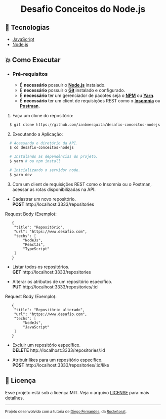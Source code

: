 <h1 align="center">
    Desafio Conceitos do Node.js
</h1>

## :rocket: Tecnologias

-  [JavaScript](https://www.w3schools.com/js/)
-  [Node.js](https://nodejs.org/en/)

## :boom: Como Executar

- ### **Pré-requisitos**

  - É **necessário** possuir o **[Node.js](https://nodejs.org/en/)** instalado.
  - É **necessário** possuir o **[Git](https://git-scm.com/)** instalado e configurado.
  - É **necessário** ter um gerenciador de pacotes seja o **[NPM](https://www.npmjs.com/)** ou **[Yarn](https://yarnpkg.com/)**.
  - É **necessário** ter um client de requisições REST como o **[Insomnia](https://insomnia.rest/)** ou **[Postman](https://www.postman.com/)**.

1. Faça um clone do repositório:

```sh
  $ git clone https://github.com/ianbmesquita/desafio-conceitos-nodejs.git
```

2. Executando a Aplicação:

```sh
  # Acessando o diretório da API.
  $ cd desafio-conceitos-nodejs

  # Instalando as dependências do projeto.
  $ yarn # ou npm install

  # Inicializando o servidor node.
  $ yarn dev	
```

3. Com um client de requisições REST como o Insomnia ou o Postman, acessar as rotas disponibilizadas na API.

 - Cadastrar um novo repositório. <br />
   **POST** http://localhost:3333/repositories

Request Body (Exemplo):
```
   {
	"title": "Repositório",
	"url": "https://www.desafio.com",
	"techs": [
		"NodeJs",
		"ReactJs",
		"TypeScript"
	]
   }
```

 - Listar todos os repositórios. <br />
   **GET** http://localhost:3333/repositories

 - Alterar os atributos de um repositório específico. <br />
   **PUT** http://localhost:3333/repositories/:id

Request Body (Exemplo):
```
   {
	"title": "Repositório alterado",
	"url": "https://www.desafio.com",
	"techs": [
		"NodeJs",
		"JavaScript"
	]
   }
```

 - Excluir um repositório específico. <br />
   **DELETE** http://localhost:3333/repositories/:id

 - Atribuir likes para um repositório específico. <br />
   **POST** http://localhost:3333/repositories/:id/like


## :memo: Licença

Esse projeto está sob a licença MIT. Veja o arquivo [LICENSE](LICENSE.md) para mais detalhes.

---
<sup>Projeto desenvolvido com a tutoria de [Diego Fernandes](https://github.com/diego3g), da [Rocketseat](rocketseat.com.br).</sup>
